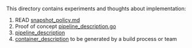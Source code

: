 
This directory contains experiments and thoughts about implementation:

1. READ [snapshot_policy.md](./snapshot_policy.md)
2. Proof of concept [pipeline_description.go]([./pipeline_description.go])
3. [pipeline_description]([./pipeline_description)
4. [container_description](./container_description) to be generated by a build process or team

